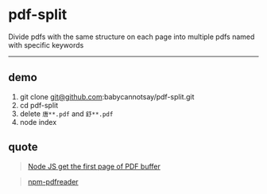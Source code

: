 # pdf-split

Divide pdfs with the same structure on each page into multiple pdfs named with specific keywords

---

## demo

1. git clone git@github.com:babycannotsay/pdf-split.git
2. cd pdf-split
3. delete `唐**.pdf` and `舒**.pdf`
4. node index

## quote

> [Node JS get the first page of PDF buffer](https://stackoverflow.com/questions/42512982/node-js-get-the-first-page-of-pdf-buffer)

> [npm-pdfreader](https://github.com/adrienjoly/npm-pdfreader)
